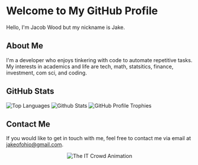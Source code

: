 # Welcome to My GitHub Profile

Hello, I'm Jacob Wood but my nickname is Jake.

## About Me

I'm a developer who enjoys tinkering with code to automate repetitive tasks. My interests in academics and life are tech, math, statsitics, finance, investment, com sci, and coding. 

## GitHub Stats

![Top Languages](https://github-readme-stats-eight-theta.vercel.app/api/top-langs?username=jake11111111111&show_icons=true&locale=en&theme=dark)
![Github Stats](https://github-readme-stats.vercel.app/api?username=jake11111111111&show_icons=true&theme=dark&count_private=true&rank_icon=github&include_all_commits=true&ring_color=ffbf00)
![GitHub Profile Trophies](https://github-profile-trophy.vercel.app/?username=jake11111111111&theme=darkhub&margin-w=10&no-bg=true&column=-1)

## Contact Me

If you would like to get in touch with me, feel free to contact me via email at <jakeofohio@gmail.com>.

<div align="center">
  <img src="IT_Crowd.gif" alt="The IT Crowd Animation">
</div>
